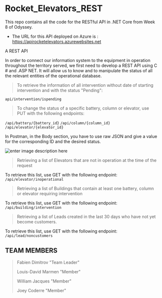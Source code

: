 # Rocket_Elevators_REST

This repo contains all the code for the RESTful API in .NET Core from Week 8 of Odyssey.


- The URL for this API deployed on Azure is : https://apirocketelevators.azurewebsites.net 

A REST API

In order to connect our information system to the equipment in operation throughout the territory served, we first need to develop a REST API using C # and .ASP NET. It will allow us to know and to manipulate the status of all the relevant entities of the operational database.

>  To retrieve the information of all intervention without date of starting intervention and with the status "Pending":

  `api/intervention/ispending`

  > To change the status of a specific battery, column or elevator, use PUT with the following endpoints:
  
  `/api/battery/{battery_id}`
  `/api/column/{column_id}`
  `/api/elevator/{elevator_id}`
  
  In Postman, in the Body section, you have to use raw JSON and give a value for the corresponding ID and the desired status. 
  
  ![enter image description here](https://cdn.discordapp.com/attachments/752978810609336322/776998105496289330/Screenshot_204.png)

> Retrieving a list of Elevators that are not in operation at the time of the request

To retrieve this list, use GET with the following endpoint:
  `/api/elevator/inoperational` 

> Retrieving a list of Buildings that contain at least one battery, column or elevator requiring intervention

To retrieve this list, use GET with the following endpoint: 
`/api/building/intervention` 

> Retrieving a list of Leads created in the last 30 days who have not yet become customers.

To retrieve this list, use GET with the following endpoint:
 `/api/lead/noncustomers`

## TEAM MEMBERS

> Fabien Dimitrov "Team Leader"
> 
> Louis-David Marmen "Member"
> 
> William Jacques "Member"
> 
> Joey Coderre "Member"​
